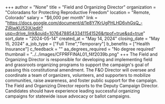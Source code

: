 +++
author = "None"
title = "Field and Organizing Director"
organization = "Coloradans for Protecting Reproductive Freedom"
location = "Remote, Colorado"
salary = "$6,000 per month"
link = "https://docs.google.com/document/d/1e8Y7KrUgPHLHD6vhGsQ_-ZjRiwKU52jX/edit?usp=drive_link&ouid=107647885433411541526&rtpof=true&sd=true"
sort_date = "2024-05-14"
created_at = "May 14, 2024"
closing_date = "May 15, 2024"
a_job_type = ["Full Time","Temporary"]
b_benefits = ["Health Insurance"]
c_feedback = ""
aa_degrees_required = "No degree required"
thumbnail = "../../images/CFPRFFINAL01_f4f2039b.png"
+++
The Field and Organizing Director is responsible for developing and implementing field and grassroots organizing programs to support the campaign's goal of passing this constitutional amendment. The F&O Director will oversee and coordinate a team of organizers, volunteers, and supporters to mobilize communities, raise awareness, and foster public support for the campaign. The Field and Organizing Director reports to the Deputy Campaign Director. Candidates should have experience leading successful organizing campaigns for statewide issue advocacy or ballot campaigns.
